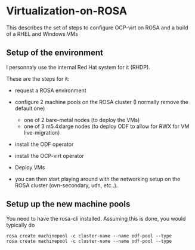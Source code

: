 # Virtualization-on-ROSA
This describes the set of steps to configure OCP-virt on ROSA and a build of a RHEL and Windows VMs



## Setup of the environment

I personnaly use the internal Red Hat system for it (RHDP).

These are the steps for it:
 - request a ROSA environment
 - configure 2 machine pools on the ROSA cluster (I normally remove the default one)
   - one of 2 bare-metal nodes (to deploy the VMs)
   - one of 3 m5.4xlarge nodes (to deploy ODF to allow for RWX for VM live-migration)

- install the ODF operator
- install the OCP-virt operator
- Deploy VMs
- you can then start playing around with the networking setup on the ROSA cluster (ovn-secondary, udn, etc..).


## Setup up the new machine pools

You need to have the rosa-cli installed.
Assuming this is done, you would typically do

```
rosa create machinepool -c cluster-name --name odf-pool --type 
rosa create machinepool -c cluster-name --name odf-pool --type 
```
